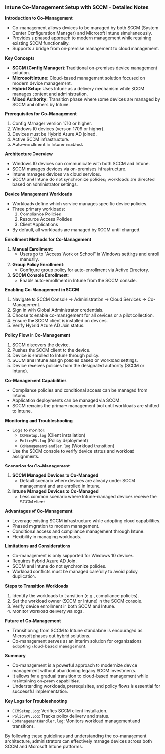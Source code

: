 ### **Intune Co-Management Setup with SCCM - Detailed Notes**

**Introduction to Co-Management**
- Co-management allows devices to be managed by both SCCM (System Center Configuration Manager) and Microsoft Intune simultaneously.
- Provides a phased approach to modern management while retaining existing SCCM functionality.
- Supports a bridge from on-premise management to cloud management.

**Key Concepts**
- **SCCM (Config Manager)**: Traditional on-premises device management solution.
- **Microsoft Intune**: Cloud-based management solution focused on modern device management.
- **Hybrid Setup**: Uses Intune as a delivery mechanism while SCCM manages content and administration.
- **Mixed Authority**: Transition phase where some devices are managed by SCCM and others by Intune.

**Prerequisites for Co-Management**
1. Config Manager version 1710 or higher.
2. Windows 10 devices (version 1709 or higher).
3. Devices must be Hybrid Azure AD joined.
4. Active SCCM infrastructure.
5. Auto-enrollment in Intune enabled.

**Architecture Overview**
- Windows 10 devices can communicate with both SCCM and Intune.
- SCCM manages devices via on-premises infrastructure.
- Intune manages devices via cloud services.
- SCCM and Intune do not synchronize policies; workloads are directed based on administrator settings.

**Device Management Workloads**
- Workloads define which service manages specific device policies.
- Three primary workloads:
  1. Compliance Policies
  2. Resource Access Policies
  3. Client Applications
- By default, all workloads are managed by SCCM until changed.

**Enrollment Methods for Co-Management**
1. **Manual Enrollment**:
   - Users go to "Access Work or School" in Windows settings and enroll manually.
2. **Group Policy Enrollment**:
   - Configure group policy for auto-enrollment via Active Directory.
3. **SCCM Console Enrollment**:
   - Enable auto-enrollment in Intune from the SCCM console.

**Enabling Co-Management in SCCM**
1. Navigate to SCCM Console → Administration → Cloud Services → Co-Management.
2. Sign in with Global Administrator credentials.
3. Choose to enable co-management for all devices or a pilot collection.
4. Ensure the SCCM client is installed on devices.
5. Verify Hybrid Azure AD Join status.

**Policy Flow in Co-Management**
1. SCCM discovers the device.
2. Pushes the SCCM client to the device.
3. Device is enrolled to Intune through policy.
4. SCCM and Intune assign policies based on workload settings.
5. Device receives policies from the designated authority (SCCM or Intune).

**Co-Management Capabilities**
- Compliance policies and conditional access can be managed from Intune.
- Application deployments can be managed via SCCM.
- SCCM remains the primary management tool until workloads are shifted to Intune.

**Monitoring and Troubleshooting**
- Logs to monitor:
  - `CCMSetup.log` (Client installation)
  - `PolicyPV.log` (Policy deployment)
  - `CoManagementHandler.log` (Workload transition)
- Use the SCCM console to verify device status and workload assignments.

**Scenarios for Co-Management**
1. **SCCM Managed Devices to Co-Managed**:
   - Default scenario where devices are already under SCCM management and are enrolled in Intune.
2. **Intune Managed Devices to Co-Managed**:
   - Less common scenario where Intune-managed devices receive the SCCM client.

**Advantages of Co-Management**
- Leverage existing SCCM infrastructure while adopting cloud capabilities.
- Phased migration to modern management.
- Conditional access and compliance management through Intune.
- Flexibility in managing workloads.

**Limitations and Considerations**
- Co-management is only supported for Windows 10 devices.
- Requires Hybrid Azure AD Join.
- SCCM and Intune do not synchronize policies.
- Workload conflicts must be managed carefully to avoid policy duplication.

**Steps to Transition Workloads**
1. Identify the workloads to transition (e.g., compliance policies).
2. Set the workload owner (SCCM or Intune) in the SCCM console.
3. Verify device enrollment in both SCCM and Intune.
4. Monitor workload delivery via logs.

**Future of Co-Management**
- Transitioning from SCCM to Intune standalone is encouraged as Microsoft phases out hybrid solutions.
- Co-management serves as an interim solution for organizations adopting cloud-based management.

**Summary**
- Co-management is a powerful approach to modernize device management without abandoning legacy SCCM investments.
- It allows for a gradual transition to cloud-based management while maintaining on-prem capabilities.
- Understanding workloads, prerequisites, and policy flows is essential for successful implementation.

**Key Logs for Troubleshooting**
- `CCMSetup.log`: Verifies SCCM client installation.
- `PolicyPV.log`: Tracks policy delivery and status.
- `CoManagementHandler.log`: Monitors workload management and transitions.

By following these guidelines and understanding the co-management architecture, administrators can effectively manage devices across both SCCM and Microsoft Intune platforms.

